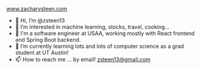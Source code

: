 www.zacharysteen.com
- 👋 Hi, I’m @zsteen13
- 👀 I’m interested in machine learning, stocks, travel, cooking...
- 💼 I'm a software engineer at USAA, working mostly with React frontend and Spring Boot backend.
- 🌱 I’m currently learning lots and lots of computer science as a grad student at UT Austin!
- 📫 How to reach me ... by email! zsteen13@gmail.com

<!---
zsteen13/zsteen13 is a ✨ special ✨ repository because its `README.md` (this file) appears on your GitHub profile.
You can click the Preview link to take a look at your changes.
--->
